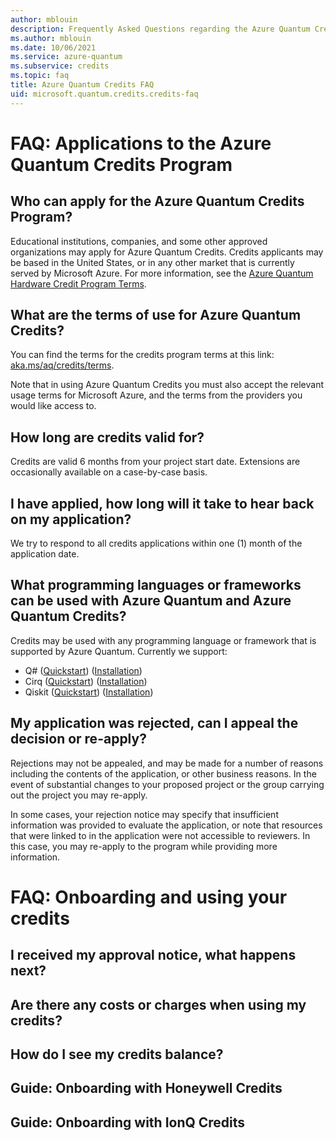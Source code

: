 ```yaml
---
author: mblouin
description: Frequently Asked Questions regarding the Azure Quantum Credits Program
ms.author: mblouin
ms.date: 10/06/2021
ms.service: azure-quantum
ms.subservice: credits
ms.topic: faq
title: Azure Quantum Credits FAQ
uid: microsoft.quantum.credits.credits-faq
---
```


# FAQ: Applications to the Azure Quantum Credits Program

## Who can apply for the Azure Quantum Credits Program?
Educational institutions, companies, and some other approved organizations may apply for Azure Quantum Credits. Credits applicants may be based in the United States, or in any other market that is currently served by Microsoft Azure. For more information, see the [Azure Quantum Hardware Credit Program Terms](https://aka.ms/aq/credits/terms).

## What are the terms of use for Azure Quantum Credits?
You can find the terms for the credits program terms at this link: [aka.ms/aq/credits/terms](https://aka.ms/aq/credits/terms).

Note that in using Azure Quantum Credits you must also accept the relevant usage terms for Microsoft Azure, and the terms from the providers you would like access to.

## How long are credits valid for?
Credits are valid 6 months from your project start date. Extensions are occasionally available on a case-by-case basis.

## I have applied, how long will it take to hear back on my application?
We try to respond to all credits applications within one (1) month of the application date.

## What programming languages or frameworks can be used with Azure Quantum and Azure Quantum Credits?
Credits may be used with any programming language or framework that is supported by Azure Quantum. Currently we support:

- Q# ([Quickstart](xref:microsoft.quantum.quickstarts.computing)) ([Installation](https://docs.microsoft.com/azure/quantum/quickstart-microsoft-qc))
- Cirq ([Quickstart](xref:microsoft.quantum.quickstarts.computing.cirq)) ([Installation](https://quantumai.google/cirq/azure-quantum/access))
- Qiskit ([Quickstart](xref:microsoft.quantum.quickstarts.computing.qiskit)) ([Installation]())

## My application was rejected, can I appeal the decision or re-apply?
Rejections may not be appealed, and may be made for a number of reasons including the contents of the application, or other business reasons. In the event of substantial changes to your proposed project or the group carrying out the project you may re-apply.

In some cases, your rejection notice may specify that insufficient information was provided to evaluate the application, or note that resources that were linked to in the application were not accessible to reviewers. In this case, you may re-apply to the program while providing more information.

# FAQ: Onboarding and using your credits

## I received my approval notice, what happens next?

## Are there any costs or charges when using my credits?

## How do I see my credits balance?

## Guide: Onboarding with Honeywell Credits

## Guide: Onboarding with IonQ Credits

